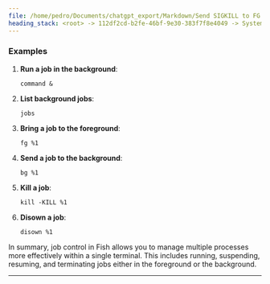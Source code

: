 ```yaml
---
file: /home/pedro/Documents/chatgpt_export/Markdown/Send SIGKILL to FG Process.md
heading_stack: <root> -> 112df2cd-b2fe-46bf-9e30-383f7f8e4049 -> System -> 386e7010-f16e-4339-907d-8d9a3a5d53db -> System -> aaa212f3-f065-4575-8cf1-d234fce6838f -> User -> 9000801b-058b-4ea0-99a5-20af456aef74 -> Assistant -> aaa27e15-7128-4628-8ad3-68aa0d7b08df -> User -> 5e3167a6-6934-4df9-a983-a933af506c21 -> Assistant -> aaa2d27d-0bdf-4d37-a2a8-871ee9020379 -> User -> bcc0b815-a442-4075-82e5-a95fb8079533 -> Assistant -> Job Control Commands -> Job Specifiers -> Examples
---
```

### Examples

1. **Run a job in the background**:  
   ```fish
   command &
   ```

2. **List background jobs**:  
   ```fish
   jobs
   ```

3. **Bring a job to the foreground**:  
   ```fish
   fg %1
   ```

4. **Send a job to the background**:  
   ```fish
   bg %1
   ```

5. **Kill a job**:  
   ```fish
   kill -KILL %1
   ```

6. **Disown a job**:  
   ```fish
   disown %1
   ```

In summary, job control in Fish allows you to manage multiple processes more effectively within a single terminal. This includes running, suspending, resuming, and terminating jobs either in the foreground or the background.

---
